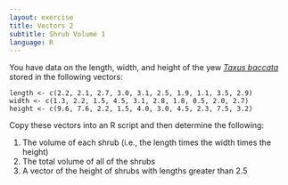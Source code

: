 ```yaml
---
layout: exercise
title: Vectors 2
subtitle: Shrub Volume 1
language: R
---
```


You have data on the length, width, and height of the yew
[*Taxus baccata*](https://en.wikipedia.org/wiki/Taxus_baccata) stored in the
following vectors:

```
length <- c(2.2, 2.1, 2.7, 3.0, 3.1, 2.5, 1.9, 1.1, 3.5, 2.9)
width <- c(1.3, 2.2, 1.5, 4.5, 3.1, 2.8, 1.8, 0.5, 2.0, 2.7)
height <- c(9.6, 7.6, 2.2, 1.5, 4.0, 3.0, 4.5, 2.3, 7.5, 3.2)
```

Copy these vectors into an R script and then determine the following:

1. The volume of each shrub (i.e., the length times the width times the height)
2. The total volume of all of the shrubs
3. A vector of the height of shrubs with lengths greater than 2.5
